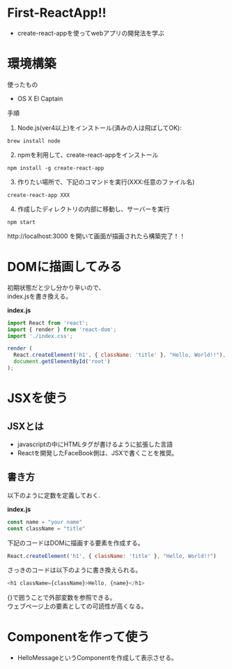# First-ReactApp!!
* create-react-appを使ってwebアプリの開発法を学ぶ

# 環境構築
使ったもの  
- OS X El Captain

手順  
1. Node.js(ver4以上)をインストール(済みの人は飛ばしてOK):  
```
brew install node
```  
2. npmを利用して、create-react-appをインストール  
```
npm install -g create-react-app
```
3. 作りたい場所で、下記のコマンドを実行(XXX:任意のファイル名)  
```
create-react-app XXX
```  
4. 作成したディレクトリの内部に移動し、サーバーを実行  
```
npm start
```  

http://localhost:3000 を開いて画面が描画されたら構築完了！！

# DOMに描画してみる
初期状態だと少し分かり辛いので、  
index.jsを書き換える。  

**index.js**
```javascript
import React from 'react';
import { render } from 'react-dom';
import './index.css';

render (
  React.createElement('h1', { className: 'title' }, "Hello, World!!"),
  document.getElementById('root')
);
```

# JSXを使う
## JSXとは
* javascriptの中にHTMLタグが書けるように拡張した言語
* Reactを開発したFaceBook側は、JSXで書くことを推奨。

## 書き方
以下のように定数を定義しておく.  

**index.js**
```javascript
const name = "your name"
const className = "title"
```

下記のコードはDOMに描画する要素を作成する。  

```javascript
React.createElement('h1', { className: 'title' }, "Hello, World!!")
```

さっきのコードは以下のように書き換えられる。  

```javascript
<h1 className={className}>Hello, {name}</h1>
```  

{}で囲うことで外部変数を参照できる。  
ウェブページ上の要素としての可読性が高くなる。  

# Componentを作って使う
* HelloMessageというComponentを作成して表示させる。
